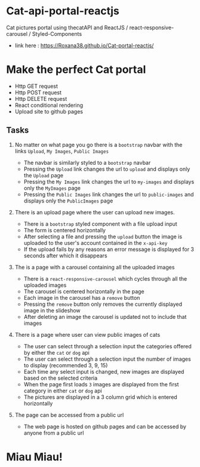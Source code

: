 # Cat-api-portal-reactjs
Cat pictures portal using thecatAPI and ReactJS / react-responsive-carousel / Styled-Components 
 
 - link here :  https://Roxana38.github.io/Cat-portal-reactjs/
 
 # Make the perfect Cat portal

- Http GET request
- Http POST request
- Http DELETE request
- React conditional rendering
- Upload site to github pages

## Tasks

1. No matter on what page you go there is a `bootstrap` navbar with the links `Upload`, `My Images`, `Public Images`
    - The navbar is similarly styled to a `bootstrap` navbar
    - Pressing the `Upload` link changes the url to `upload` and displays only the `Upload` page
    - Pressing the `My Images` link changes the url to `my-images` and displays only the `MyImages` page
    - Pressing the `Public Images` link changes the url to `public-images` and displays only the `PublicImages` page

2. There is an upload page where the user can upload new images.
    - There is a `bootstrap` styled component with a file upload input
    - The form is centered horizontally
    - After selecting a file and pressing the `upload` button the image is uploaded to the user's account contained in the `x-api-key`
    - If the upload fails by any reasons an error message is displayed for 3 seconds after which it disappears

3. The is a page with a carousel containing all the uploaded images
    - There is a `react-responsive-carousel` which cycles through all the uploaded images
    - The carousel is centered horizontally in the page
    - Each image in the carousel has a `remove` button
    - Pressing the `remove` button only removes the currently displayed image in the slideshow
    - After deleting an image the carousel is updated not to include that images

4. There is a page where user can view public images of cats
    - The user can select through a selection input the categories offered by either the `cat` or `dog` api
    - The user can select through a selection input the number of images to display (recommended 3, 9, 15)
    - Each time any select input is changed, new images are displayed based on the selected criteria
    - When the page first loads `3` images are displayed from the first category in either `cat` or `dog` api
    - The pictures are displayed in a 3 column grid which is entered horizontally

5. The page can be accessed from a public url
    - The web page is hosted on github pages and can be accessed by anyone from a public url

# Miau Miau!

